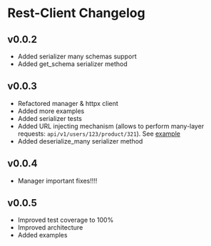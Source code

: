 # Rest-Client Changelog

## v0.0.2

- Added serializer many schemas support
- Added get_schema serializer method

## v0.0.3

- Refactored manager & httpx client
- Added more examples
- Added serializer tests
- Added URL injecting mechanism (allows to perform many-layer requests: `api/v1/users/123/product/321`).
  See [example](../examples/crud_many_layers)
- Added deserialize_many serializer method

## v0.0.4

- Manager important fixes!!!!

## v0.0.5

- Improved test coverage to 100%
- Improved architecture
- Added examples
